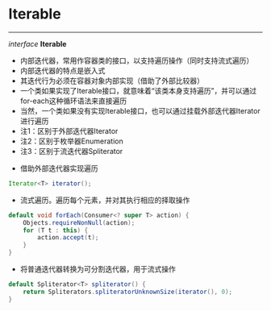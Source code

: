 # Iterable
---
*interface* **Iterable**

 * 内部迭代器，常用作容器类的接口，以支持遍历操作（同时支持流式遍历）
 * 内部迭代器的特点是嵌入式
 * 其迭代行为必须在容器对象内部实现（借助了外部比较器）
 * 一个类如果实现了Iterable接口，就意味着“该类本身支持遍历”，并可以通过for-each这种循环语法来直接遍历
 * 当然，一个类如果没有实现Iterable接口，也可以通过挂载外部迭代器Iterator进行遍历
 * 注1：区别于外部迭代器Iterator
 * 注2：区别于枚举器Enumeration
 * 注3：区别于流迭代器Spliterator


- 借助外部迭代器实现遍历
```Java
Iterator<T> iterator();
```

- 流式遍历。遍历每个元素，并对其执行相应的择取操作
```Java
default void forEach(Consumer<? super T> action) {
    Objects.requireNonNull(action);
    for (T t : this) {
        action.accept(t);
    }
}
```

- 将普通迭代器转换为可分割迭代器，用于流式操作
```Java
default Spliterator<T> spliterator() {
    return Spliterators.spliteratorUnknownSize(iterator(), 0);
}
```















